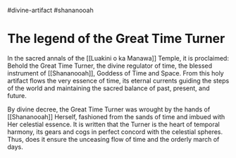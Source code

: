 #divine-artifact #shananooah
# The legend of the Great Time Turner
In the sacred annals of the [[Luakini o ka Manawa]] Temple, it is proclaimed: Behold the Great Time Turner, the divine regulator of time, the blessed instrument of [[Shananooah]], Goddess of Time and Space. From this holy artifact flows the very essence of time, its eternal currents guiding the steps of the world and maintaining the sacred balance of past, present, and future.

By divine decree, the Great Time Turner was wrought by the hands of [[Shananooah]] Herself, fashioned from the sands of time and imbued with Her celestial essence. It is written that the Turner is the heart of temporal harmony, its gears and cogs in perfect concord with the celestial spheres. Thus, does it ensure the unceasing flow of time and the orderly march of days.